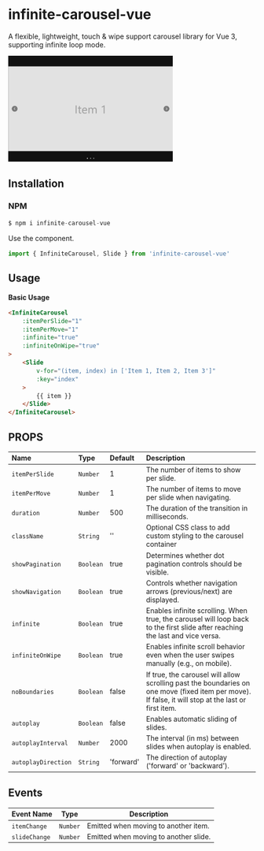 # infinite-carousel-vue

A flexible, lightweight, touch & wipe support carousel library for Vue 3, supporting infinite loop mode.

<img src="https://raw.githubusercontent.com/letrungtan/infinite-carousel-vue/refs/heads/main/src/assets/t-carousel.png" width="335" />

## Installation
### NPM
```js
$ npm i infinite-carousel-vue
```
Use the component.
```js
import { InfiniteCarousel, Slide } from 'infinite-carousel-vue'
```
## Usage

**Basic Usage**
```html
<InfiniteCarousel 
    :itemPerSlide="1"
    :itemPerMove="1"
    :infinite="true"
    :infiniteOnWipe="true"
>
    <Slide 
        v-for="(item, index) in ['Item 1, Item 2, Item 3']"
        :key="index"
    >
        {{ item }}
    </Slide>
</InfiniteCarousel>
```

## PROPS

| Name                | Type       | Default    | Description                       |
| :------------------ | :--------- | :--------- | :-------------------------------- |
| `itemPerSlide`      | `Number`   | 1          | The number of items to show per slide.  |
| `itemPerMove`       | `Number`   | 1          | The number of items to move per slide when navigating.  |
| `duration`          | `Number`   | 500        | The duration of the transition in milliseconds.  |
| `className`         | `String`   | ''         | Optional CSS class to add custom styling to the carousel container  |
| `showPagination`    | `Boolean`  | true       | Determines whether dot pagination controls should be visible.  |
| `showNavigation`    | `Boolean`  | true       | Controls whether navigation arrows (previous/next) are displayed.  |
| `infinite`          | `Boolean`  | true       | Enables infinite scrolling. When true, the carousel will loop back to the first slide after reaching the last and vice versa.  |
| `infiniteOnWipe  `  | `Boolean`  | true       | Enables infinite scroll behavior even when the user swipes manually (e.g., on mobile).  |
| `noBoundaries  `    | `Boolean`  | false      | If true, the carousel will allow scrolling past the boundaries on one move (fixed item per move). If false, it will stop at the last or first item.  |
| `autoplay`          | `Boolean`  | false      | Enables automatic sliding of slides.    |
| `autoplayInterval`  | `Number`   | 2000       | The interval (in ms) between slides when autoplay is enabled. |
| `autoplayDirection` | `String`   | 'forward'  | The direction of autoplay ('forward' or 'backward'). |

## Events

| Event Name     | Type       | Description                                                |
|----------------| ---------- | ---------------------------------------------------------- |
| `itemChange`   | `Number`   | Emitted when moving to another item.                       |
| `slideChange`  | `Number`   | Emitted when moving to another slide.                      |
